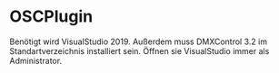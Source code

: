 # OSCPlugin

Benötigt wird VisualStudio 2019.
Außerdem muss DMXControl 3.2  im Standartverzeichnis installiert sein.
Öffnen sie VisualStudio immer als Administrator.
